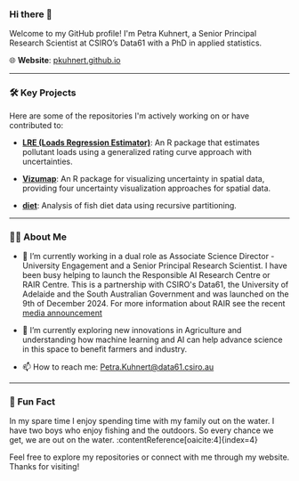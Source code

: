 ### Hi there 👋

Welcome to my GitHub profile! I'm Petra Kuhnert, a Senior Principal Research Scientist at CSIRO’s Data61 with a PhD in applied statistics. 

🌐 **Website**: [pkuhnert.github.io](https://pkuhnert.github.io/)

---

### 🛠️ Key Projects

Here are some of the repositories I'm actively working on or have contributed to:

- **[LRE (Loads Regression Estimator)](https://github.com/pkuhnert/LRE)**: An R package that estimates pollutant loads using a generalized rating curve approach with uncertainties. 

- **[Vizumap](https://github.com/pkuhnert/Vizumap)**: An R package for visualizing uncertainty in spatial data, providing four uncertainty visualization approaches for spatial data. 

- **[diet](https://github.com/pkuhnert/diet)**: Analysis of fish diet data using recursive partitioning.

---

### 👩‍💻 About Me

- 🔭 I’m currently working in a dual role as Associate Science Director - University Engagement and a Senior Principal Research Scientist.  I have been busy helping to launch the Responsible AI Research Centre or RAIR Centre.  This is a partnership with CSIRO's Data61, the University of Adelaide and the South Australian Government and was launched on the 9th of December 2024. For more information about RAIR see the recent [media announcement](https://www.minister.industry.gov.au/ministers/husic/media-releases/new-research-centre-supporting-safe-and-responsible-ai) 

- 🌱 I’m currently exploring new innovations in Agriculture and understanding how machine learning and AI can help advance science in this space to benefit farmers and industry.
  
- 📫 How to reach me: [Petra.Kuhnert@data61.csiro.au](mailto:Petra.Kuhnert@data61.csiro.au)

---

### 🌟 Fun Fact

In my spare time I enjoy spending time with my family out on the water. I have two boys who enjoy fishing and the outdoors. 
 So every chance we get, we are out on the water. :contentReference[oaicite:4]{index=4}

Feel free to explore my repositories or connect with me through my website. Thanks for visiting!

